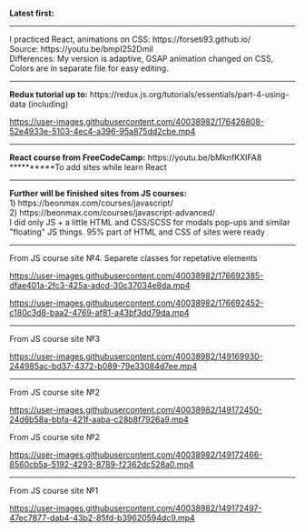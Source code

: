 <b>Latest first:</b>
<hr>
I practiced React, animations on CSS:
https://forseti93.github.io/ <br>
Source: https://youtu.be/bmpI252DmiI <br>
Differences: 
My version is adaptive, 
GSAP animation changed on CSS,
Colors are in separate file for easy editing.

<hr>
<b>Redux tutorial up to:</b> https://redux.js.org/tutorials/essentials/part-4-using-data (including)<br>

https://user-images.githubusercontent.com/40038982/176426808-52e4933e-5103-4ec4-a396-95a875dd2cbe.mp4

<hr>
<b>React course from FreeCodeCamp:</b> https://youtu.be/bMknfKXIFA8 <br>
**********To add sites while learn React

<hr>
<b>Further will be finished sites from JS courses:</b> <br/>
1) https://beonmax.com/courses/javascript/ <br/>
2) https://beonmax.com/courses/javascript-advanced/ <br/>
I did only JS + a little HTML and CSS/SCSS for modals pop-ups and similar "floating" JS things. 95% part of HTML and CSS of sites were ready

<hr>
From JS course site №4. Separete classes for repetative elements

https://user-images.githubusercontent.com/40038982/176692385-dfae401a-2fc3-425a-adcd-30c37034e8da.mp4


https://user-images.githubusercontent.com/40038982/176692452-c180c3d8-baa2-4769-af81-a43bf3dd79da.mp4


<hr>
From JS course site №3

https://user-images.githubusercontent.com/40038982/149169930-244985ac-bd37-4372-b089-79e33084d7ee.mp4

<hr>
From JS course site №2

https://user-images.githubusercontent.com/40038982/149172450-24d6b58a-bbfa-421f-aaba-c28b8f7926a9.mp4


From JS course site №2

https://user-images.githubusercontent.com/40038982/149172466-8560cb5a-5192-4293-8789-f2362dc528a0.mp4

<hr>
From JS course site №1

https://user-images.githubusercontent.com/40038982/149172497-47ec7877-dab4-43b2-85fd-b39620594dc9.mp4

